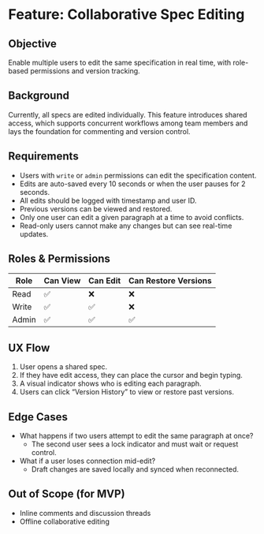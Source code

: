 # Feature: Collaborative Spec Editing

## Objective
Enable multiple users to edit the same specification in real time, with role-based permissions and version tracking.

## Background
Currently, all specs are edited individually. This feature introduces shared access, which supports concurrent workflows among team members and lays the foundation for commenting and version control.

## Requirements

- Users with `write` or `admin` permissions can edit the specification content.
- Edits are auto-saved every 10 seconds or when the user pauses for 2 seconds.
- All edits should be logged with timestamp and user ID.
- Previous versions can be viewed and restored.
- Only one user can edit a given paragraph at a time to avoid conflicts.
- Read-only users cannot make any changes but can see real-time updates.

## Roles & Permissions

| Role        | Can View | Can Edit | Can Restore Versions |
|-------------|----------|----------|-----------------------|
| Read        | ✅        | ❌        | ❌                    |
| Write       | ✅        | ✅        | ❌                    |
| Admin       | ✅        | ✅        | ✅                    |

## UX Flow

1. User opens a shared spec.
2. If they have edit access, they can place the cursor and begin typing.
3. A visual indicator shows who is editing each paragraph.
4. Users can click “Version History” to view or restore past versions.

## Edge Cases

- What happens if two users attempt to edit the same paragraph at once?
  - The second user sees a lock indicator and must wait or request control.
- What if a user loses connection mid-edit?
  - Draft changes are saved locally and synced when reconnected.

## Out of Scope (for MVP)
- Inline comments and discussion threads
- Offline collaborative editing

